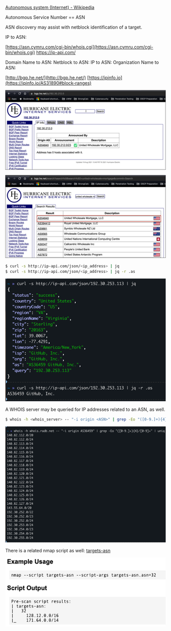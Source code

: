 [Autonomous system (Internet) - Wikipedia](https://en.wikipedia.org/wiki/Autonomous_system_(Internet))

Autonomous Service Number == ASN

ASN discovery may assist with netblock identification of a target.

IP to ASN:

[https://asn.cymru.com/cgi-bin/whois.cgi](https://asn.cymru.com/cgi-bin/whois.cgi)
https://ip-api.com/


Domain Name to ASN:
Netblock to ASN:
IP to ASN:
Organization Name to ASN:

[http://bgp.he.net/](http://bgp.he.net/)
[https://ipinfo.io](https://ipinfo.io/AS31890#block-ranges)

![](../../../../_attachments/ASN_discovery.png)

![](../../../../_attachments/ASN_discovery-1.png)

``` bash
$ curl -s http://ip-api.com/json/<ip_address> | jq
$ curl -s http://ip-api.com/json/<ip_address> | jq -r .as
```

![](../../../../_attachments/ASN_discovery-2.png)

A WHOIS server may be queried for IP addresses related to an ASN, as well.

``` bash
$ whois -h <whois_server> -- "-i origin <ASN>" | grep -Eo "([0-9.]+){4}/[0-9]+" | uniq
```

![](../../../../_attachments/ASN_discovery-3.png)

There is a related nmap script as well: [targets-asn](https://nmap.org/nsedoc/scripts/targets-asn.html)

![](../../../../_attachments/ASN_discovery-4.png)





